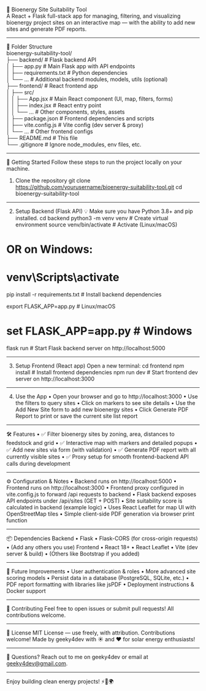 🌿 Bioenergy Site Suitability Tool  
A React + Flask full-stack app for managing, filtering, and visualizing bioenergy project sites on an interactive map — with the ability to add new sites and generate PDF reports.
________________________________________
📁 Folder Structure  
bioenergy-suitability-tool/  
├── backend/                # Flask backend API  
│   ├── app.py              # Main Flask app with API endpoints   
│   ├── requirements.txt    # Python dependencies  
│   └── ...                 # Additional backend modules, models, utils (optional)  
├── frontend/               # React frontend app  
│   ├── src/  
│   │   ├── App.jsx         # Main React component (UI, map, filters, forms)  
│   │   ├── index.jsx       # React entry point  
│   │   └── ...             # Other components, styles, assets  
│   ├── package.json        # Frontend dependencies and scripts  
│   ├── vite.config.js      # Vite config (dev server & proxy)  
│   └── ...                 # Other frontend configs  
├── README.md               # This file  
└── .gitignore              # Ignore node_modules, env files, etc. 
________________________________________
🚀 Getting Started
Follow these steps to run the project locally on your machine.
1. Clone the repository
git clone https://github.com/yourusername/bioenergy-suitability-tool.git
cd bioenergy-suitability-tool
________________________________________
2. Setup Backend (Flask API)
💡 Make sure you have Python 3.8+ and pip installed.
cd backend
python3 -m venv venv               # Create virtual environment
source venv/bin/activate           # Activate (Linux/macOS)
# OR on Windows:
# venv\Scripts\activate

pip install -r requirements.txt   # Install backend dependencies

export FLASK_APP=app.py            # Linux/macOS
# set FLASK_APP=app.py             # Windows

flask run                        # Start Flask backend server on http://localhost:5000
________________________________________
3. Setup Frontend (React app)
Open a new terminal:
cd frontend
npm install                     # Install frontend dependencies
npm run dev                     # Start frontend dev server on http://localhost:3000
________________________________________
4. Use the App
•	Open your browser and go to http://localhost:3000
•	Use the filters to query sites
•	Click on markers to see site details
•	Use the Add New Site form to add new bioenergy sites
•	Click Generate PDF Report to print or save the current site list report
________________________________________
🛠 Features
•	✅ Filter bioenergy sites by zoning, area, distances to feedstock and grid
•	✅ Interactive map with markers and detailed popups
•	✅ Add new sites via form (with validation)
•	✅ Generate PDF report with all currently visible sites
•	✅ Proxy setup for smooth frontend-backend API calls during development
________________________________________
⚙️ Configuration & Notes
•	Backend runs on http://localhost:5000
•	Frontend runs on http://localhost:3000
•	Frontend proxy configured in vite.config.js to forward /api requests to backend
•	Flask backend exposes API endpoints under /api/sites (GET + POST)
•	Site suitability score is calculated in backend (example logic)
•	Uses React Leaflet for map UI with OpenStreetMap tiles
•	Simple client-side PDF generation via browser print function
________________________________________
📦 Dependencies
Backend
•	Flask
•	Flask-CORS (for cross-origin requests)
•	(Add any others you use)
Frontend
•	React 18+
•	React Leaflet
•	Vite (dev server & build)
•	(Others like Bootstrap if you added)
________________________________________
🔮 Future Improvements
•	User authentication & roles
•	More advanced site scoring models
•	Persist data in a database (PostgreSQL, SQLite, etc.)
•	PDF report formatting with libraries like jsPDF
•	Deployment instructions & Docker support
________________________________________
🙌 Contributing
Feel free to open issues or submit pull requests! All contributions welcome.
________________________________________
📄 License
MIT License — use freely, with attribution. Contributions welcome!
Made by geeky4dev with ☀️ and ❤️ for solar energy enthusiasts!

________________________________________
💬 Questions?
Reach out to me on geeky4dev or email at geeky4dev@gmail.com.
________________________________________
Enjoy building clean energy projects! ⚡🌱🌍


